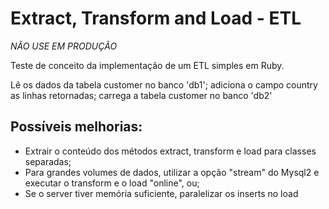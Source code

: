 # Extract, Transform and Load - ETL

*NÃO USE EM PRODUÇÃO*

Teste de conceito da implementação de um ETL simples em Ruby.

Lê os dados da tabela customer no banco 'db1'; adiciona o campo country as linhas retornadas; carrega a tabela customer no banco 'db2'

## Possíveis melhorias:
- Extrair o conteúdo dos métodos extract, transform e load para classes separadas;
- Para grandes volumes de dados, utilizar a opção "stream" do Mysql2 e executar o transform e o load "online", ou;
- Se o server tiver memória suficiente, paralelizar os inserts no load


